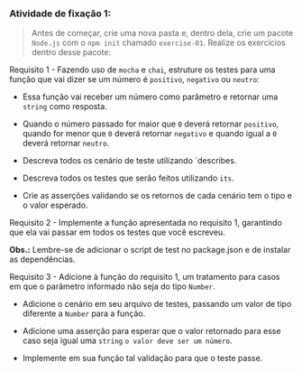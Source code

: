###  Atividade de fixação 1:
> Antes de começar, crie uma nova pasta e, dentro dela, crie um pacote `Node.js` com o `npm init` chamado `exercise-01`. Realize os exercícios dentro desse pacote:

Requisito 1 - Fazendo uso de `mocha` e `chai`, estruture os testes para uma função que vai dizer se um número é `positivo`, `negativo` ou `neutro`:

* Essa função vai receber um número como parâmetro e retornar uma `string` como resposta.

* Quando o número passado for maior que `0` deverá retornar `positivo`, quando for menor que `0` deverá retornar `negativo` e quando igual a `0` deverá retornar `neutro`.

* Descreva todos os cenário de teste utilizando `describes.

* Descreva todos os testes que serão feitos utilizando `its`.

* Crie as asserções validando se os retornos de cada cenário tem o tipo e o valor esperado.

Requisito 2 - Implemente a função apresentada no requisito 1, garantindo que ela vai passar em todos os testes que você escreveu.

**Obs.:** Lembre-se de adicionar o script de test no package.json e de instalar as dependências.

Requisito 3 - Adicione à função do requisito 1, um tratamento para casos em que o parâmetro informado não seja do tipo `Number`.

* Adicione o cenário em seu arquivo de testes, passando um valor de tipo diferente a `Number` para a função.

* Adicione uma asserção para esperar que o valor retornado para esse caso seja igual uma `string` `o valor deve ser um número`.

* Implemente em sua função tal validação para que o teste passe.
